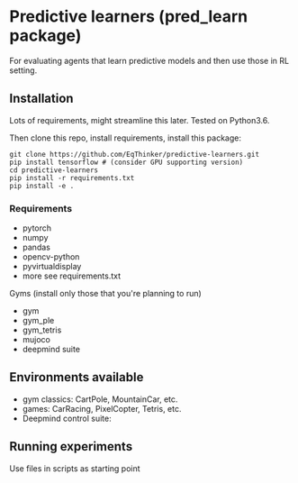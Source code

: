 # Predictive learners (pred_learn package)

For evaluating agents that learn predictive models and then use those in RL setting.

## Installation

Lots of requirements, might streamline this later.
Tested on Python3.6.

Then clone this repo, install requirements, install this package:

```
git clone https://github.com/EqThinker/predictive-learners.git
pip install tensorflow # (consider GPU supporting version)
cd predictive-learners
pip install -r requirements.txt
pip install -e .
```

### Requirements

* pytorch
* numpy
* pandas
* opencv-python
* pyvirtualdisplay
* more see requirements.txt

Gyms (install only those that you're planning to run)
* gym
* gym_ple
* gym_tetris
* mujoco
* deepmind suite

## Environments available
* gym classics: CartPole, MountainCar, etc.
* games: CarRacing, PixelCopter, Tetris, etc.
* Deepmind control suite: 


## Running experiments

Use files in scripts as starting point

